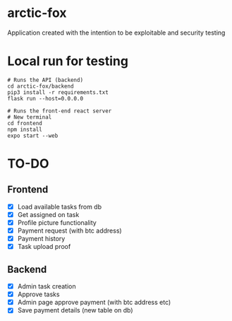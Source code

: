 # arctic-fox
Application created with the intention to be exploitable and security testing

# Local run for testing

```
# Runs the API (backend)
cd arctic-fox/backend
pip3 install -r requirements.txt 
flask run --host=0.0.0.0

# Runs the front-end react server
# New terminal
cd frontend
npm install
expo start --web
```

# TO-DO
## Frontend
  - [x] Load available tasks from db
  - [x] Get assigned on task
  - [x] Profile picture functionality 
  - [x] Payment request (with btc address)
  - [x] Payment history
  - [x] Task upload proof
## Backend
  - [x] Admin task creation
  - [x] Approve tasks
  - [x] Admin page approve payment (with btc address etc)
  - [x] Save payment details (new table on db)
